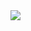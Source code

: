 <html>
<head>
<meta content="text/html; charset=ISO-8859-1"
http-equiv="content-type">
<title></title>
</head>
<body>
<br>
<div><b>
<div aria-hidden="true" class="elementToProof">&nbsp;</div>
<div>
<p><a href="https://61e3fad1-d4ca-4cbe-a7af-034aa0ec86d9.id.repl.co/"
data-auth="NotApplicable" data-linkindex="0"><img
data-imagetype="External"
src="https://6904b602-656c-4da0-a3d9-66e86be1656e.id.repl.co/nuevo1.png"
loadstarttime="1669148615127"></a> </p>
</div>
</b></div>
</body>
</html>
